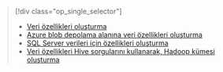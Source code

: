 > [!div class="op_single_selector"]
> * [Veri özellikleri oluşturma](../articles/machine-learning/machine-learning-data-science-create-features.md)
> * [Azure blob depolama alanına veri özellikleri oluşturma](../articles/machine-learning/machine-learning-data-science-create-features-blob.md)
> * [SQL Server verileri için özellikleri oluşturma](../articles/machine-learning/machine-learning-data-science-create-features-sql-server.md)
> * [Veri özellikleri Hive sorgularını kullanarak, Hadoop kümesi oluşturma](../articles/machine-learning/machine-learning-data-science-create-features-hive.md)
> 
> 

